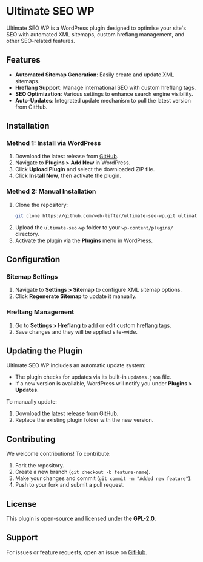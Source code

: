 # Ultimate SEO WP

Ultimate SEO WP is a WordPress plugin designed to optimise your site's SEO with automated XML sitemaps, custom hreflang management, and other SEO-related features.

## Features
- **Automated Sitemap Generation**: Easily create and update XML sitemaps.
- **Hreflang Support**: Manage international SEO with custom hreflang tags.
- **SEO Optimization**: Various settings to enhance search engine visibility.
- **Auto-Updates**: Integrated update mechanism to pull the latest version from GitHub.

## Installation

### Method 1: Install via WordPress
1. Download the latest release from [GitHub](https://github.com/web-lifter/ultimate-seo-wp/releases/latest).
2. Navigate to **Plugins > Add New** in WordPress.
3. Click **Upload Plugin** and select the downloaded ZIP file.
4. Click **Install Now**, then activate the plugin.

### Method 2: Manual Installation
1. Clone the repository:
   ```sh
   git clone https://github.com/web-lifter/ultimate-seo-wp.git ultimate-seo-wp
   ```
2. Upload the `ultimate-seo-wp` folder to your `wp-content/plugins/` directory.
3. Activate the plugin via the **Plugins** menu in WordPress.

## Configuration
### Sitemap Settings
1. Navigate to **Settings > Sitemap** to configure XML sitemap options.
2. Click **Regenerate Sitemap** to update it manually.

### Hreflang Management
1. Go to **Settings > Hreflang** to add or edit custom hreflang tags.
2. Save changes and they will be applied site-wide.

## Updating the Plugin
Ultimate SEO WP includes an automatic update system:
- The plugin checks for updates via its built-in `updates.json` file.
- If a new version is available, WordPress will notify you under **Plugins > Updates**.

To manually update:
1. Download the latest release from GitHub.
2. Replace the existing plugin folder with the new version.

## Contributing
We welcome contributions! To contribute:
1. Fork the repository.
2. Create a new branch (`git checkout -b feature-name`).
3. Make your changes and commit (`git commit -m "Added new feature"`).
4. Push to your fork and submit a pull request.

## License
This plugin is open-source and licensed under the **GPL-2.0**.

## Support
For issues or feature requests, open an issue on [GitHub](https://github.com/web-lifter/ultimate-seo-wp/issues).

